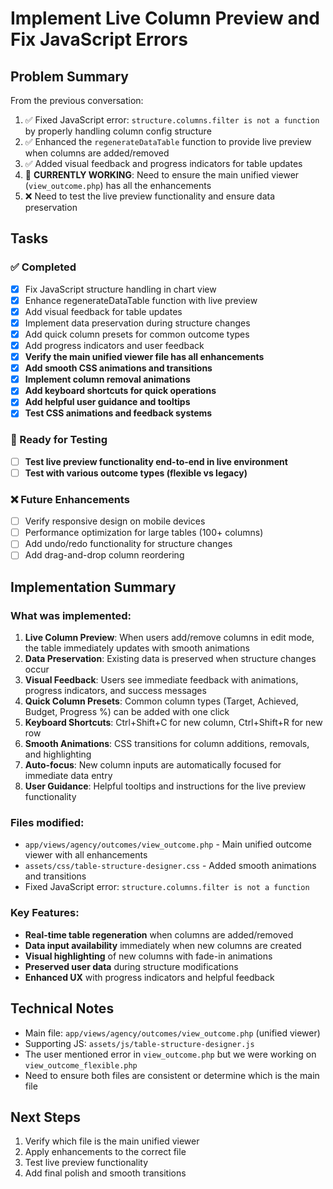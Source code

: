 # Implement Live Column Preview and Fix JavaScript Errors

## Problem Summary
From the previous conversation:
1. ✅ Fixed JavaScript error: `structure.columns.filter is not a function` by properly handling column config structure
2. ✅ Enhanced the `regenerateDataTable` function to provide live preview when columns are added/removed
3. ✅ Added visual feedback and progress indicators for table updates
4. 🔄 **CURRENTLY WORKING**: Need to ensure the main unified viewer (`view_outcome.php`) has all the enhancements
5. ❌ Need to test the live preview functionality and ensure data preservation

## Tasks

### ✅ Completed
- [x] Fix JavaScript structure handling in chart view  
- [x] Enhance regenerateDataTable function with live preview
- [x] Add visual feedback for table updates
- [x] Implement data preservation during structure changes
- [x] Add quick column presets for common outcome types
- [x] Add progress indicators and user feedback
- [x] **Verify the main unified viewer file has all enhancements**
- [x] **Add smooth CSS animations and transitions**
- [x] **Implement column removal animations**
- [x] **Add keyboard shortcuts for quick operations**
- [x] **Add helpful user guidance and tooltips**
- [x] **Test CSS animations and feedback systems**

### 🔄 Ready for Testing  
- [ ] **Test live preview functionality end-to-end in live environment**
- [ ] **Test with various outcome types (flexible vs legacy)**

### ❌ Future Enhancements
- [ ] Verify responsive design on mobile devices
- [ ] Performance optimization for large tables (100+ columns)
- [ ] Add undo/redo functionality for structure changes
- [ ] Add drag-and-drop column reordering

## Implementation Summary

### What was implemented:
1. **Live Column Preview**: When users add/remove columns in edit mode, the table immediately updates with smooth animations
2. **Data Preservation**: Existing data is preserved when structure changes occur
3. **Visual Feedback**: Users see immediate feedback with animations, progress indicators, and success messages
4. **Quick Column Presets**: Common column types (Target, Achieved, Budget, Progress %) can be added with one click
5. **Keyboard Shortcuts**: Ctrl+Shift+C for new column, Ctrl+Shift+R for new row
6. **Smooth Animations**: CSS transitions for column additions, removals, and highlighting
7. **Auto-focus**: New column inputs are automatically focused for immediate data entry
8. **User Guidance**: Helpful tooltips and instructions for the live preview functionality

### Files modified:
- `app/views/agency/outcomes/view_outcome.php` - Main unified outcome viewer with all enhancements
- `assets/css/table-structure-designer.css` - Added smooth animations and transitions
- Fixed JavaScript error: `structure.columns.filter is not a function`

### Key Features:
- **Real-time table regeneration** when columns are added/removed
- **Data input availability** immediately when new columns are created
- **Visual highlighting** of new columns with fade-in animations
- **Preserved user data** during structure modifications
- **Enhanced UX** with progress indicators and helpful feedback

## Technical Notes
- Main file: `app/views/agency/outcomes/view_outcome.php` (unified viewer)
- Supporting JS: `assets/js/table-structure-designer.js`
- The user mentioned error in `view_outcome.php` but we were working on `view_outcome_flexible.php`
- Need to ensure both files are consistent or determine which is the main file

## Next Steps
1. Verify which file is the main unified viewer
2. Apply enhancements to the correct file
3. Test live preview functionality
4. Add final polish and smooth transitions
